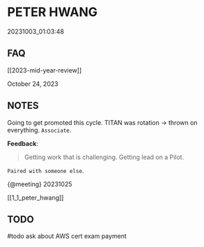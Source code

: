 # PETER HWANG

20231003_01:03:48

## FAQ 

[[2023-mid-year-review]] 

October 24, 2023

## NOTES

Going to get promoted this cycle. TITAN was rotation -> thrown on everything. `Associate`. 

**Feedback**: 

> Getting work that is challenging. 
> Getting lead on a Pilot. 

`Paired with someone else`.

{@meeting}
20231025

[[1_1_peter_hwang]] 

## TODO

#todo ask about AWS cert exam payment